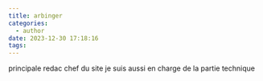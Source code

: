 ```yaml
---
title: arbinger
categories:
  - author
date: 2023-12-30 17:18:16
tags:
---
```

principale redac chef du site je suis aussi en charge de la partie technique 
